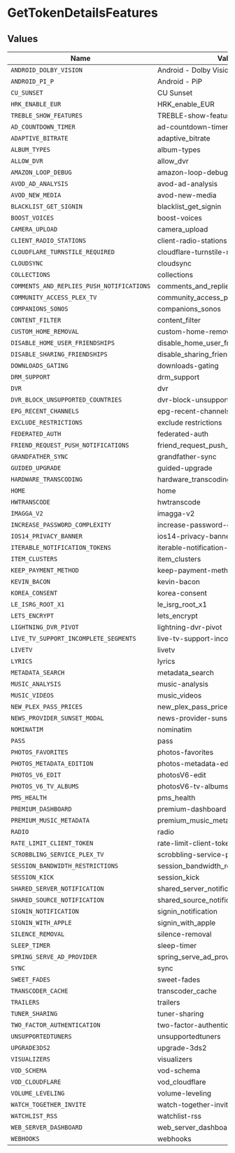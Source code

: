 # GetTokenDetailsFeatures


## Values

| Name                                      | Value                                     |
| ----------------------------------------- | ----------------------------------------- |
| `ANDROID_DOLBY_VISION`                    | Android - Dolby Vision                    |
| `ANDROID_PI_P`                            | Android - PiP                             |
| `CU_SUNSET`                               | CU Sunset                                 |
| `HRK_ENABLE_EUR`                          | HRK_enable_EUR                            |
| `TREBLE_SHOW_FEATURES`                    | TREBLE-show-features                      |
| `AD_COUNTDOWN_TIMER`                      | ad-countdown-timer                        |
| `ADAPTIVE_BITRATE`                        | adaptive_bitrate                          |
| `ALBUM_TYPES`                             | album-types                               |
| `ALLOW_DVR`                               | allow_dvr                                 |
| `AMAZON_LOOP_DEBUG`                       | amazon-loop-debug                         |
| `AVOD_AD_ANALYSIS`                        | avod-ad-analysis                          |
| `AVOD_NEW_MEDIA`                          | avod-new-media                            |
| `BLACKLIST_GET_SIGNIN`                    | blacklist_get_signin                      |
| `BOOST_VOICES`                            | boost-voices                              |
| `CAMERA_UPLOAD`                           | camera_upload                             |
| `CLIENT_RADIO_STATIONS`                   | client-radio-stations                     |
| `CLOUDFLARE_TURNSTILE_REQUIRED`           | cloudflare-turnstile-required             |
| `CLOUDSYNC`                               | cloudsync                                 |
| `COLLECTIONS`                             | collections                               |
| `COMMENTS_AND_REPLIES_PUSH_NOTIFICATIONS` | comments_and_replies_push_notifications   |
| `COMMUNITY_ACCESS_PLEX_TV`                | community_access_plex_tv                  |
| `COMPANIONS_SONOS`                        | companions_sonos                          |
| `CONTENT_FILTER`                          | content_filter                            |
| `CUSTOM_HOME_REMOVAL`                     | custom-home-removal                       |
| `DISABLE_HOME_USER_FRIENDSHIPS`           | disable_home_user_friendships             |
| `DISABLE_SHARING_FRIENDSHIPS`             | disable_sharing_friendships               |
| `DOWNLOADS_GATING`                        | downloads-gating                          |
| `DRM_SUPPORT`                             | drm_support                               |
| `DVR`                                     | dvr                                       |
| `DVR_BLOCK_UNSUPPORTED_COUNTRIES`         | dvr-block-unsupported-countries           |
| `EPG_RECENT_CHANNELS`                     | epg-recent-channels                       |
| `EXCLUDE_RESTRICTIONS`                    | exclude restrictions                      |
| `FEDERATED_AUTH`                          | federated-auth                            |
| `FRIEND_REQUEST_PUSH_NOTIFICATIONS`       | friend_request_push_notifications         |
| `GRANDFATHER_SYNC`                        | grandfather-sync                          |
| `GUIDED_UPGRADE`                          | guided-upgrade                            |
| `HARDWARE_TRANSCODING`                    | hardware_transcoding                      |
| `HOME`                                    | home                                      |
| `HWTRANSCODE`                             | hwtranscode                               |
| `IMAGGA_V2`                               | imagga-v2                                 |
| `INCREASE_PASSWORD_COMPLEXITY`            | increase-password-complexity              |
| `IOS14_PRIVACY_BANNER`                    | ios14-privacy-banner                      |
| `ITERABLE_NOTIFICATION_TOKENS`            | iterable-notification-tokens              |
| `ITEM_CLUSTERS`                           | item_clusters                             |
| `KEEP_PAYMENT_METHOD`                     | keep-payment-method                       |
| `KEVIN_BACON`                             | kevin-bacon                               |
| `KOREA_CONSENT`                           | korea-consent                             |
| `LE_ISRG_ROOT_X1`                         | le_isrg_root_x1                           |
| `LETS_ENCRYPT`                            | lets_encrypt                              |
| `LIGHTNING_DVR_PIVOT`                     | lightning-dvr-pivot                       |
| `LIVE_TV_SUPPORT_INCOMPLETE_SEGMENTS`     | live-tv-support-incomplete-segments       |
| `LIVETV`                                  | livetv                                    |
| `LYRICS`                                  | lyrics                                    |
| `METADATA_SEARCH`                         | metadata_search                           |
| `MUSIC_ANALYSIS`                          | music-analysis                            |
| `MUSIC_VIDEOS`                            | music_videos                              |
| `NEW_PLEX_PASS_PRICES`                    | new_plex_pass_prices                      |
| `NEWS_PROVIDER_SUNSET_MODAL`              | news-provider-sunset-modal                |
| `NOMINATIM`                               | nominatim                                 |
| `PASS`                                    | pass                                      |
| `PHOTOS_FAVORITES`                        | photos-favorites                          |
| `PHOTOS_METADATA_EDITION`                 | photos-metadata-edition                   |
| `PHOTOS_V6_EDIT`                          | photosV6-edit                             |
| `PHOTOS_V6_TV_ALBUMS`                     | photosV6-tv-albums                        |
| `PMS_HEALTH`                              | pms_health                                |
| `PREMIUM_DASHBOARD`                       | premium-dashboard                         |
| `PREMIUM_MUSIC_METADATA`                  | premium_music_metadata                    |
| `RADIO`                                   | radio                                     |
| `RATE_LIMIT_CLIENT_TOKEN`                 | rate-limit-client-token                   |
| `SCROBBLING_SERVICE_PLEX_TV`              | scrobbling-service-plex-tv                |
| `SESSION_BANDWIDTH_RESTRICTIONS`          | session_bandwidth_restrictions            |
| `SESSION_KICK`                            | session_kick                              |
| `SHARED_SERVER_NOTIFICATION`              | shared_server_notification                |
| `SHARED_SOURCE_NOTIFICATION`              | shared_source_notification                |
| `SIGNIN_NOTIFICATION`                     | signin_notification                       |
| `SIGNIN_WITH_APPLE`                       | signin_with_apple                         |
| `SILENCE_REMOVAL`                         | silence-removal                           |
| `SLEEP_TIMER`                             | sleep-timer                               |
| `SPRING_SERVE_AD_PROVIDER`                | spring_serve_ad_provider                  |
| `SYNC`                                    | sync                                      |
| `SWEET_FADES`                             | sweet-fades                               |
| `TRANSCODER_CACHE`                        | transcoder_cache                          |
| `TRAILERS`                                | trailers                                  |
| `TUNER_SHARING`                           | tuner-sharing                             |
| `TWO_FACTOR_AUTHENTICATION`               | two-factor-authentication                 |
| `UNSUPPORTEDTUNERS`                       | unsupportedtuners                         |
| `UPGRADE3DS2`                             | upgrade-3ds2                              |
| `VISUALIZERS`                             | visualizers                               |
| `VOD_SCHEMA`                              | vod-schema                                |
| `VOD_CLOUDFLARE`                          | vod_cloudflare                            |
| `VOLUME_LEVELING`                         | volume-leveling                           |
| `WATCH_TOGETHER_INVITE`                   | watch-together-invite                     |
| `WATCHLIST_RSS`                           | watchlist-rss                             |
| `WEB_SERVER_DASHBOARD`                    | web_server_dashboard                      |
| `WEBHOOKS`                                | webhooks                                  |